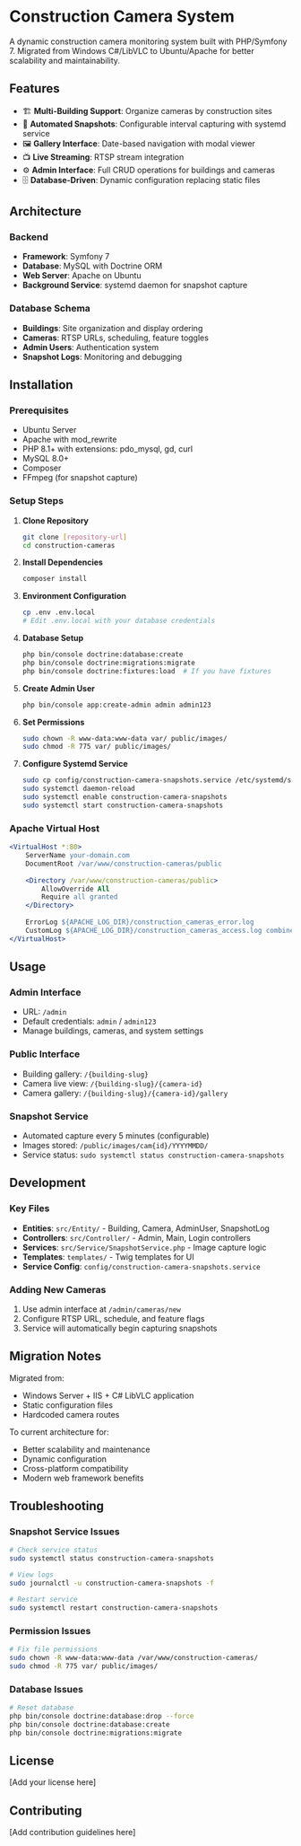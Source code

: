 # Construction Camera System

A dynamic construction camera monitoring system built with PHP/Symfony 7. Migrated from Windows C#/LibVLC to Ubuntu/Apache for better scalability and maintainability.

## Features

- 🏗️ **Multi-Building Support**: Organize cameras by construction sites
- 📸 **Automated Snapshots**: Configurable interval capturing with systemd service
- 🖼️ **Gallery Interface**: Date-based navigation with modal viewer
- 📺 **Live Streaming**: RTSP stream integration
- ⚙️ **Admin Interface**: Full CRUD operations for buildings and cameras
- 🗄️ **Database-Driven**: Dynamic configuration replacing static files

## Architecture

### Backend
- **Framework**: Symfony 7
- **Database**: MySQL with Doctrine ORM
- **Web Server**: Apache on Ubuntu
- **Background Service**: systemd daemon for snapshot capture

### Database Schema
- **Buildings**: Site organization and display ordering
- **Cameras**: RTSP URLs, scheduling, feature toggles
- **Admin Users**: Authentication system
- **Snapshot Logs**: Monitoring and debugging

## Installation

### Prerequisites
- Ubuntu Server
- Apache with mod_rewrite
- PHP 8.1+ with extensions: pdo_mysql, gd, curl
- MySQL 8.0+
- Composer
- FFmpeg (for snapshot capture)

### Setup Steps

1. **Clone Repository**
   ```bash
   git clone [repository-url]
   cd construction-cameras
   ```

2. **Install Dependencies**
   ```bash
   composer install
   ```

3. **Environment Configuration**
   ```bash
   cp .env .env.local
   # Edit .env.local with your database credentials
   ```

4. **Database Setup**
   ```bash
   php bin/console doctrine:database:create
   php bin/console doctrine:migrations:migrate
   php bin/console doctrine:fixtures:load  # If you have fixtures
   ```

5. **Create Admin User**
   ```bash
   php bin/console app:create-admin admin admin123
   ```

6. **Set Permissions**
   ```bash
   sudo chown -R www-data:www-data var/ public/images/
   sudo chmod -R 775 var/ public/images/
   ```

7. **Configure Systemd Service**
   ```bash
   sudo cp config/construction-camera-snapshots.service /etc/systemd/system/
   sudo systemctl daemon-reload
   sudo systemctl enable construction-camera-snapshots
   sudo systemctl start construction-camera-snapshots
   ```

### Apache Virtual Host
```apache
<VirtualHost *:80>
    ServerName your-domain.com
    DocumentRoot /var/www/construction-cameras/public
    
    <Directory /var/www/construction-cameras/public>
        AllowOverride All
        Require all granted
    </Directory>
    
    ErrorLog ${APACHE_LOG_DIR}/construction_cameras_error.log
    CustomLog ${APACHE_LOG_DIR}/construction_cameras_access.log combined
</VirtualHost>
```

## Usage

### Admin Interface
- URL: `/admin`
- Default credentials: `admin` / `admin123`
- Manage buildings, cameras, and system settings

### Public Interface
- Building gallery: `/{building-slug}`
- Camera live view: `/{building-slug}/{camera-id}`
- Camera gallery: `/{building-slug}/{camera-id}/gallery`

### Snapshot Service
- Automated capture every 5 minutes (configurable)
- Images stored: `/public/images/cam{id}/YYYYMMDD/`
- Service status: `sudo systemctl status construction-camera-snapshots`

## Development

### Key Files
- **Entities**: `src/Entity/` - Building, Camera, AdminUser, SnapshotLog
- **Controllers**: `src/Controller/` - Admin, Main, Login controllers
- **Services**: `src/Service/SnapshotService.php` - Image capture logic
- **Templates**: `templates/` - Twig templates for UI
- **Service Config**: `config/construction-camera-snapshots.service`

### Adding New Cameras
1. Use admin interface at `/admin/cameras/new`
2. Configure RTSP URL, schedule, and feature flags
3. Service will automatically begin capturing snapshots

## Migration Notes

Migrated from:
- Windows Server + IIS + C# LibVLC application
- Static configuration files
- Hardcoded camera routes

To current architecture for:
- Better scalability and maintenance
- Dynamic configuration
- Cross-platform compatibility
- Modern web framework benefits

## Troubleshooting

### Snapshot Service Issues
```bash
# Check service status
sudo systemctl status construction-camera-snapshots

# View logs
sudo journalctl -u construction-camera-snapshots -f

# Restart service
sudo systemctl restart construction-camera-snapshots
```

### Permission Issues
```bash
# Fix file permissions
sudo chown -R www-data:www-data /var/www/construction-cameras/
sudo chmod -R 775 var/ public/images/
```

### Database Issues
```bash
# Reset database
php bin/console doctrine:database:drop --force
php bin/console doctrine:database:create
php bin/console doctrine:migrations:migrate
```

## License

[Add your license here]

## Contributing

[Add contribution guidelines here]
